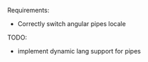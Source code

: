 Requirements:

- Correctly switch angular pipes locale



TODO:
- implement dynamic lang support for pipes
